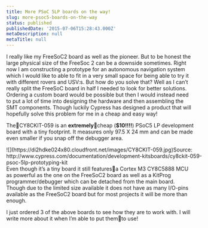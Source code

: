 ```yaml
---
title: More PSoC 5LP boards on the way!
slug: more-psoc5-boards-on-the-way
status: published
publishedDate: '2015-07-06T15:28:43.000Z'
metaDescription: null
metaTitle: null
---
```


I really like my FreeSoC2 board as well as the pioneer. But to be honest the large physical size of the FreeSoc 2 can be a downside sometimes. Right now I am constructing a prototype for an autonomous navigation system which I would like to able to fit in a very small space for being able to try it with different rovers and USV:s. But how do you solve that? Well as I can’t really split the FreeSoC board in half I needed to look for better solutions. Ordering a custom board would be possible but then I would instead need to put a lot of time into designing the hardware and then assembling the SMT components. Though luckily Cypress has designed a product that will hopefully solve this problem for me in a cheap and easy way!

TheCY8CKIT-059 is an **extremely**cheap (**$10!!!!**) PSoC5 LP development board with a tiny footprint. It measures only 97.5 X 24 mm and can be made even smaller if you snap off the debugger area.

<div class="wp-caption alignnone" style="width: 560px">![](https://di2hdke024x80.cloudfront.net/images/CY8CKIT-059.jpg)Source: http://www.cypress.com/documentation/development-kitsboards/cy8ckit-059-psoc-5lp-prototyping-kit

</div>Even though it’s a tiny board it still featuresa Cortex M3 CY8C5888 MCU as powerful as the one on the FreeSoC2 board as well as a KitProg programmer/debugger which can be detached from the main board. Though due to the limited size available it does not have as many I/O-pins available as the FreeSoC2 board but for most projects it will be more than enough.

I just ordered 3 of the above boards to see how they are to work with. I will write more about it when I’m able to put themto use!


